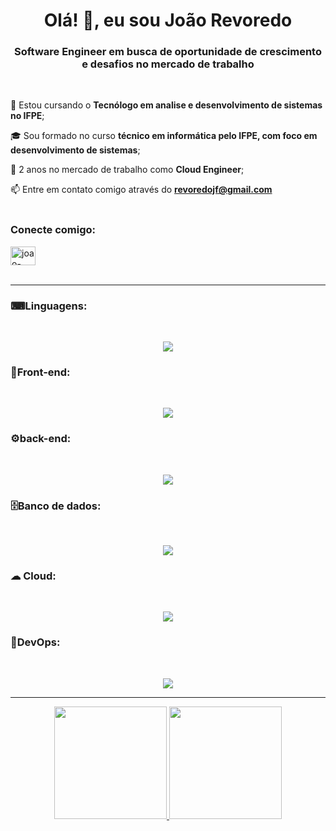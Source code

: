 <h1 align="center">Olá! 👋, eu sou João Revoredo</h1>
<h3 align="center">Software Engineer em busca de oportunidade de crescimento e desafios no mercado de trabalho</h3>

 </p>
<br/>

  📝 Estou cursando o **Tecnólogo em analise e desenvolvimento de sistemas no IFPE**;
  
  🎓 Sou formado no curso **técnico em informática pelo IFPE, com foco em desenvolvimento de sistemas**;

  💼 2 anos no mercado de trabalho como **Cloud Engineer**;

  📫 Entre em contato comigo através do  **revoredojf@gmail.com**
<br/><br/>

<h3 align="left">Conecte comigo:</h3>
<p align="left">
<a href="https://linkedin.com/in/joao-revoredo" target="blank"><img align="center" src="https://raw.githubusercontent.com/rahuldkjain/github-profile-readme-generator/master/src/images/icons/Social/linked-in-alt.svg" alt="joao-revoredo" height="30" width="40" /></a><br/><br/>
</p>

---

### ⌨Linguagens:
<br/>
<p align="center">
  <a href="https://skillicons.dev">
    <img src="https://skillicons.dev/icons?i=,ts,js" />
  </a>
</p>

### 🎨Front-end:
<br/>
<p align="center">
  <a href="https://skillicons.dev">
    <img src="https://skillicons.dev/icons?i=,react,nextjs,tailwind,figma" />
  </a>
</p>

### ⚙️back-end:
<br/>
<p align="center">
  <a href="https://skillicons.dev">
    <img src="https://skillicons.dev/icons?i=,nodejs,nestjs,prisma,postman,jest" />
  </a>
</p>

### 🗄️Banco de dados:
<br/>
<p align="center">
  <a href="https://skillicons.dev">
    <img src="https://skillicons.dev/icons?i=,postgres,mongodb" />
  </a>
</p>

### ☁ Cloud:
<br/>
<p align="center">
  <a href="https://skillicons.dev">
    <img src="https://skillicons.dev/icons?i=,gcp,aws" />
  </a>
</p>

### 🚀DevOps:
<br/>
<p align="center">
  <a href="https://skillicons.dev">
    <img src="https://skillicons.dev/icons?i=docker,kubernetes,githubactions,grafana,terraform" />
  </a>
</p>

---

<div align="center">
  <a href="https://github.com/Jrevoredo42">
  <img height="180em" src="https://github-readme-stats.vercel.app/api?username=Jrevoredo42&show_icons=true&theme=dracula&include_all_commits=true&count_private=true"/>
  <img height="180em" src="https://github-readme-stats.vercel.app/api/top-langs/?username=Jrevoredo42&layout=compact&langs_count=7&theme=dracula"/>
</div>
